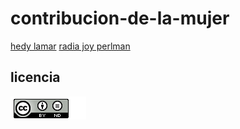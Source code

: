 # contribucion-de-la-mujer
[hedy lamar](hedyLamar.md)
[radia joy perlman](radia.md)

## licencia
![image](Captura.PNG)
